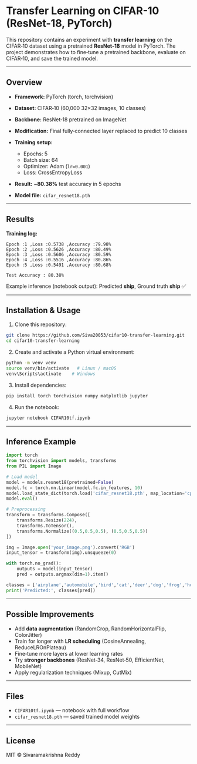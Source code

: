 # Transfer Learning on CIFAR-10 (ResNet-18, PyTorch)

This repository contains an experiment with **transfer learning** on the CIFAR‑10 dataset using a pretrained **ResNet‑18** model in PyTorch. The project demonstrates how to fine‑tune a pretrained backbone, evaluate on CIFAR‑10, and save the trained model.

---

## Overview

* **Framework:** PyTorch (torch, torchvision)
* **Dataset:** CIFAR‑10 (60,000 32×32 images, 10 classes)
* **Backbone:** ResNet‑18 pretrained on ImageNet
* **Modification:** Final fully‑connected layer replaced to predict 10 classes
* **Training setup:**

  * Epochs: 5
  * Batch size: 64
  * Optimizer: Adam (`lr=0.001`)
  * Loss: CrossEntropyLoss
* **Result:** \~**80.38%** test accuracy in 5 epochs
* **Model file:** `cifar_resnet18.pth`

---

## Results

**Training log:**

```
Epoch :1 ,Loss :0.5738 ,Accuracy :79.98%
Epoch :2 ,Loss :0.5626 ,Accuracy :80.49%
Epoch :3 ,Loss :0.5606 ,Accuracy :80.59%
Epoch :4 ,Loss :0.5516 ,Accuracy :80.86%
Epoch :5 ,Loss :0.5491 ,Accuracy :80.68%

Test Accuracy : 80.38%
```

Example inference (notebook output): Predicted **ship**, Ground truth **ship** ✅

---

## Installation & Usage

1. Clone this repository:

```bash
git clone https://github.com/Siva20053/cifar10-transfer-learning.git
cd cifar10-transfer-learning
```

2. Create and activate a Python virtual environment:

```bash
python -m venv venv
source venv/bin/activate   # Linux / macOS
venv\Scripts\activate    # Windows
```

3. Install dependencies:

```bash
pip install torch torchvision numpy matplotlib jupyter
```

4. Run the notebook:

```bash
jupyter notebook CIFAR10tf.ipynb
```

---

## Inference Example

```python
import torch
from torchvision import models, transforms
from PIL import Image

# Load model
model = models.resnet18(pretrained=False)
model.fc = torch.nn.Linear(model.fc.in_features, 10)
model.load_state_dict(torch.load('cifar_resnet18.pth', map_location='cpu'))
model.eval()

# Preprocessing
transform = transforms.Compose([
    transforms.Resize(224),
    transforms.ToTensor(),
    transforms.Normalize((0.5,0.5,0.5), (0.5,0.5,0.5))
])

img = Image.open('your_image.png').convert('RGB')
input_tensor = transform(img).unsqueeze(0)

with torch.no_grad():
    outputs = model(input_tensor)
    pred = outputs.argmax(dim=1).item()

classes = ['airplane','automobile','bird','cat','deer','dog','frog','horse','ship','truck']
print('Predicted:', classes[pred])
```

---

## Possible Improvements

* Add **data augmentation** (RandomCrop, RandomHorizontalFlip, ColorJitter)
* Train for longer with **LR scheduling** (CosineAnnealing, ReduceLROnPlateau)
* Fine‑tune more layers at lower learning rates
* Try **stronger backbones** (ResNet‑34, ResNet‑50, EfficientNet, MobileNet)
* Apply regularization techniques (Mixup, CutMix)

---

## Files

* `CIFAR10tf.ipynb` — notebook with full workflow
* `cifar_resnet18.pth` — saved trained model weights

---

## License

MIT © Sivaramakrishna Reddy
